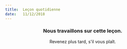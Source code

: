 ```yaml
---
title:  Leçon quotidienne
date:   11/12/2018
---
```


### <center>Nous travaillons sur cette leçon.</center>
<center>Revenez plus tard, s'il vous plaît.</center>